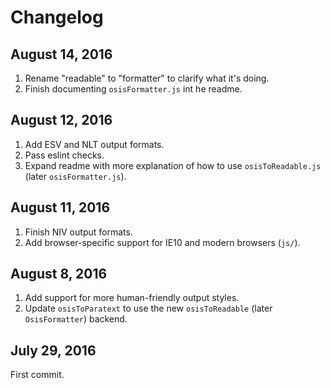 # Changelog

## August 14, 2016

1. Rename "readable" to "formatter" to clarify what it's doing.
2. Finish documenting `osisFormatter.js` int he readme.

## August 12, 2016

1. Add ESV and NLT output formats.
2. Pass eslint checks.
3. Expand readme with more explanation of how to use `osisToReadable.js` (later `osisFormatter.js`).

## August 11, 2016

1. Finish NIV output formats.
2. Add browser-specific support for IE10 and modern browsers (`js/`).

## August 8, 2016

1. Add support for more human-friendly output styles.
2. Update `osisToParatext` to use the new `osisToReadable` (later `OsisFormatter`) backend.

## July 29, 2016

First commit.
